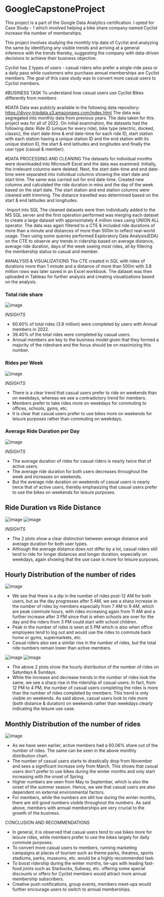 # GoogleCapstoneProject
This project is a part of the Google Data Analytics certification. I opted for Case Study - 1 which involved helping a bike share company named Cyclist increase the number of memberships.

This project involves studying the monthly trip data of Cyclist and analyzing the same by identifying any visible trends and arriving at a general inference with the trends thereby, suggesting the company with 
data-driven decisions to achieve their business objective.

Cyclist has 2 types of users - casual riders who prefer a single-ride pass or a daily pass while customers who purchase annual memberships are Cyclist members. The goal of this case study was to convert more casual users
to Cyclist members.

#BUSINESS TASK
To understand how casual users use Cyclist Bikes differently from members

#DATA
Data was publicly available in the following data repository: https://divvy-tripdata.s3.amazonaws.com/index.html
The data was segregated into monthly data from previous years. The data taken for this project was for all of 2022.
On initial examination, the datasets had the following data: Ride ID (unique for every ride), bike type (electric, docked, classic), the start date-time & end date-time for each ride ID, start station with each station
having a unique station ID and the end station with its unique station ID, the start & end latitudes and longitudes and finally the user type (casual & member).

#DATA PROCESSING AND CLEANING
The datasets for individual months were downloaded into Microsoft Excel and the data was examined. Initially, the irrelevant columns were deleted.
Next, the start date-time and end date-time were separated into individual columns showing the start date and start time. The same was carried out for end date-time.
Created new columns and calculated the ride duration in mins and the day of the week based on the start date. The start station and end station columns were cleaned with trimming.
The distance travelled was determined based on the start & end latitudes and longitudes.

-Import into SQL
The cleaned datasets were then individually added to the MS SQL server and the first operation performed was merging each dataset to create a large dataset with approximately 4 million rows using UNION ALL operator.
The data was again filtered to a CTE & included ride durations of more than a minute and distances of more than 500m to reflect real-world usage.
Then using some queries performed Exploratory Data Analysis(EDA) on the CTE to observe any trends in ridership based on average distance, average ride duration, days of the week seeing most rides, all by filtering
the membership status to casual and member.

#ANALYSIS & VISUALIZATIONS
The CTE created in SQL with rides of durations more than 1 minute and a distance of more than 500m with 3.8 million rows was later saved in an Excel workbook.
The dataset was then uploaded in Tableau for further analysis and creating visualizations based on the analysis.

### Total ride share ###
![image](https://github.com/Darshan-Alawani/GoogleCapstoneProject/assets/139307108/26239018-101b-4032-99e8-ee63fd65b5c1)

*INSIGHTS*
* 60.60% of total rides (3.8 million) were completed by users with Annual members in 2022.
* 39.40% of the total rides were completed by casual users.
* Annual members are key to the business model given that they formed a majority of the rideshare and the focus should be on maximizing this number.


### Rides per Week ###
![image](https://github.com/Darshan-Alawani/GoogleCapstoneProject/assets/139307108/64ff3a55-a122-4e61-8ddc-553977c5eeb5)

*INSIGHTS*
* There is a clear trend that casual users prefer to ride on weekends than on weekdays, whereas we see a contradictory trend for members.
* Members prefer to take rides more on weekdays for commuting to offices, schools, gyms, etc.
* It is clear that casual users prefer to use bikes more on weekends for leisure purposes rather than commuting on weekdays.


### Average Ride Duration per Day ###
![image](https://github.com/Darshan-Alawani/GoogleCapstoneProject/assets/139307108/f4c7316f-bf5b-42f5-83c1-6f093ca489e4)

*INSIGHTS*
* The average duration of rides for casual riders is nearly twice that of active users.
* The average ride duration for both users decreases throughout the week and increases on weekends.
* But the average ride duration on weekends of casual users is nearly twice that of active users, thereby emphasizing that casual users prefer to use the bikes on weekends for leisure purposes.


## Ride Duration vs Ride Distance
![image](https://github.com/Darshan-Alawani/GoogleCapstoneProject/assets/139307108/f28894b2-d2d0-4dd0-a716-25298ed37b63)
![image](https://github.com/Darshan-Alawani/GoogleCapstoneProject/assets/139307108/65f3ed8f-bbb9-4bd0-9ddd-d9766062c3b6)


*INSIGHTS*
* The 2 plots show a clear distinction between average distance and average duration for both user types.
* Although the average distance does not differ by a lot, casual riders still tend to ride for longer distances and longer duration, especially on weekdays, again showing that the use case is more for leisure purposes.


## Hourly Distribution of the number of rides ##
![image](https://github.com/Darshan-Alawani/GoogleCapstoneProject/assets/139307108/264efe0c-3c07-40e9-a76d-174b746a15fa)

* We see that there is a dip in the number of rides post-12 AM for both users, but as the day progresses after 5 AM, we see a sharp increase in the number of rides by members especially from 7 AM to 9 AM, which are peak commute hours, with rides increasing again from 11 AM and a further increase after 3 PM since that is when
schools are over for the day and the riders from 3 PM could start with school children.
* Peak in the number of rides is seen at 5 PM which is also when office employees tend to log out and would use the rides to commute back home or gyms, supermarkets, etc.
* Casual riders also see a similar rise in the number of rides, but the total ride numbers remain lower than active members.

![image](https://github.com/Darshan-Alawani/GoogleCapstoneProject/assets/139307108/7147c9ca-67b7-4edc-9f24-824e3c509a42)
![image](https://github.com/Darshan-Alawani/GoogleCapstoneProject/assets/139307108/9eae5234-ae7f-42b3-8b6d-216ef0757dd2)

* The above 2 plots show the hourly distribution of the number of rides on Saturdays & Sundays.
* While the increase and decrease trends in the number of rides look the same, we see a sharp rise in the ridership of casual users. In fact, from 12 PM to 4 PM,
the number of casual users completing the rides is more than the number of rides completed by members. This trend is only visible on weekends. As said above, casual users look to ride more (both distance & duration) on weekends rather than weekdays clearly indicating the leisure use case.


## Monthly Distribution of the number of rides ##
![image](https://github.com/Darshan-Alawani/GoogleCapstoneProject/assets/139307108/bb126c7d-ad3e-4704-8744-f3ef5ef7b111)

* As we have seen earlier, active members had a 60.06% share out of the number of rides. The same can be seen in the above monthly distribution chart.
* The number of casual users starts to drastically drop from November and sees a significant increase only from March. This shows that casual users don't prefer to use bikes during the winter months and only start increasing with the onset of Spring.
* Higher numbers are seen from May to September, which is also the onset of the summer season. Hence, we see that casual users are also dependent on external environmental factors.
* For members, while the numbers are still low during the winter months, there are still good numbers visible throughout the numbers. As said above, members with annual memberships are very crucial to the growth of the business.


CONCLUSION AND RECOMMENDATIONS

* In general, it is observed that casual users tend to use bikes more for leisure rides, while members prefer to use the bikes largely for daily commute purposes.
* To convert more casual users to members, running marketing campaigns at places of tourism such as theme parks, theatres, sports stadiums, parks, museums, etc. would be a highly recommended task.
* To boost ridership during the winter months, tie-ups with leading fast-food joints such as Starbucks, Subway, etc. offering some special discounts or offers for Cyclist members would attract more annual membership subscribers.
* Creative push notifications, group events, members meet-ups would further encourage users to switch to annual memberships.




